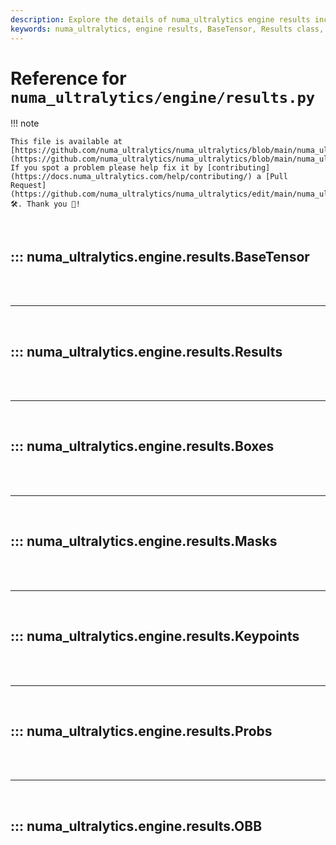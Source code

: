 ```yaml
---
description: Explore the details of numa_ultralytics engine results including classes like BaseTensor, Results, Boxes, Masks, Keypoints, Probs, and OBB to handle inference results efficiently.
keywords: numa_ultralytics, engine results, BaseTensor, Results class, Boxes, Masks, Keypoints, Probs, OBB, inference results, machine learning, PyTorch
---
```


# Reference for `numa_ultralytics/engine/results.py`

!!! note

    This file is available at [https://github.com/numa_ultralytics/numa_ultralytics/blob/main/numa_ultralytics/engine/results.py](https://github.com/numa_ultralytics/numa_ultralytics/blob/main/numa_ultralytics/engine/results.py). If you spot a problem please help fix it by [contributing](https://docs.numa_ultralytics.com/help/contributing/) a [Pull Request](https://github.com/numa_ultralytics/numa_ultralytics/edit/main/numa_ultralytics/engine/results.py) 🛠️. Thank you 🙏!

<br>

## ::: numa_ultralytics.engine.results.BaseTensor

<br><br><hr><br>

## ::: numa_ultralytics.engine.results.Results

<br><br><hr><br>

## ::: numa_ultralytics.engine.results.Boxes

<br><br><hr><br>

## ::: numa_ultralytics.engine.results.Masks

<br><br><hr><br>

## ::: numa_ultralytics.engine.results.Keypoints

<br><br><hr><br>

## ::: numa_ultralytics.engine.results.Probs

<br><br><hr><br>

## ::: numa_ultralytics.engine.results.OBB

<br><br>
